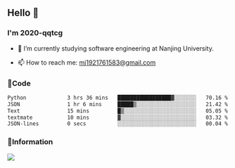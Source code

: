 ## Hello 👋


### I'm 2020-qqtcg

- 🔭 I’m currently studying software engineering at Nanjing University. 
<!-- - 🌱 I’m currently learning MLsys and -->
<!-- - 👯 I’m looking to collaborate on ... -->
<!-- - 🤔 I’m looking for help with ... -->
<!-- - 💬 Ask me about ... -->
- 📫 How to reach me: mj1921761583@gmail.com
<!-- - 😄 Pronouns: ... -->
<!-- - ⚡ Fun fact: ... -->

### 🌱Code
<!--START_SECTION:waka-->

```txt
Python             3 hrs 36 mins   █████████████████▓░░░░░░░   70.16 %
JSON               1 hr 6 mins     █████▒░░░░░░░░░░░░░░░░░░░   21.42 %
Text               15 mins         █▒░░░░░░░░░░░░░░░░░░░░░░░   05.05 %
textmate           10 mins         ▓░░░░░░░░░░░░░░░░░░░░░░░░   03.32 %
JSON-lines         0 secs          ░░░░░░░░░░░░░░░░░░░░░░░░░   00.04 %
```

<!--END_SECTION:waka-->

### 💬Information
![](https://github-readme-stats.vercel.app/api?username=2020-qqtcg&theme=buefy&hide_border=false)


<!-- <div align="center"> <img src="https://github-readme-activity-graph.vercel.app/graph?username=2020-qqtcg&theme=minimal" /> </div> -->


